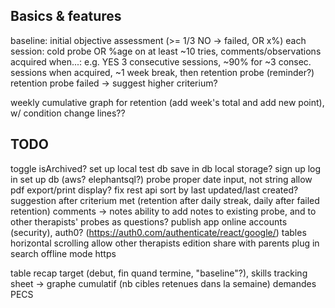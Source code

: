 ## Basics & features
baseline: initial objective assessment (>= 1/3 NO -> failed, OR x%)
each session: cold probe OR %age on at least ~10 tries, comments/observations
acquired when...: e.g. YES 3 consecutive sessions, ~90% for ~3 consec. sessions
when acquired, ~1 week break, then retention probe (reminder?)
retention probe failed -> suggest higher criterium?

weekly cumulative graph for retention (add week's total and add new point), w/ condition change lines??

## TODO
toggle isArchived?
set up local test db
save in db
local storage?
sign up
log in
set up db (aws? elephantsql?)
probe proper date input, not string
allow pdf export/print display?
fix rest api
sort by last updated/last created?
suggestion after criterium met (retention after daily streak, daily after failed retention)
comments -> notes
ability to add notes to existing probe, and to other therapists' probes as questions?
publish app online
accounts (security), auth0? (https://auth0.com/authenticate/react/google/)
tables horizontal scrolling
allow other therapists edition
share with parents
plug in search
offline mode
https

table recap target (debut, fin quand termine, "baseline"?), skills tracking sheet
-> graphe cumulatif (nb cibles retenues dans la semaine)
demandes PECS
